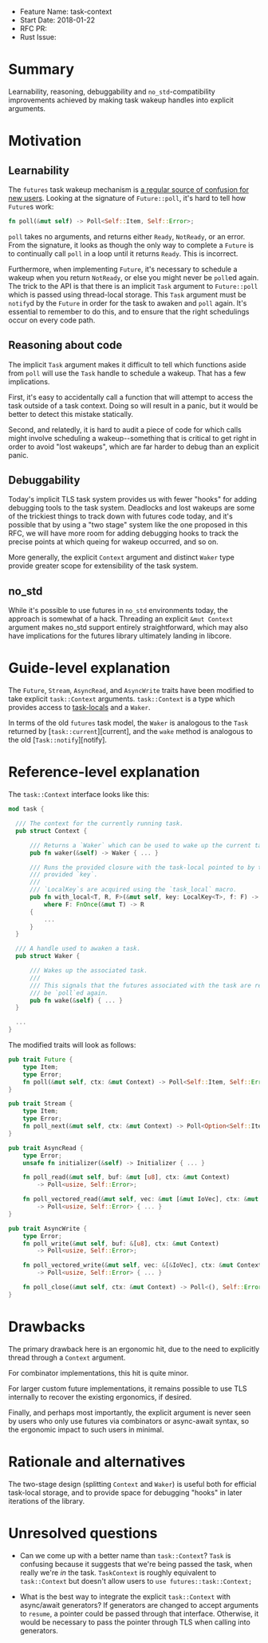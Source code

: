 - Feature Name: task-context
- Start Date: 2018-01-22
- RFC PR:
- Rust Issue:

# Summary
[summary]: #summary

Learnability, reasoning, debuggability and `no_std`-compatibility improvements achieved by
making task wakeup handles into explicit arguments.

# Motivation
[motivation]: #motivation

## Learnability

The `futures` task wakeup mechanism is [a regular source of confusion for new
users][explicit task issue]. Looking at the signature of `Future::poll`, it's
hard to tell how `Future`s work:

```rust
fn poll(&mut self) -> Poll<Self::Item, Self::Error>;
```

`poll` takes no arguments, and returns either `Ready`, `NotReady`, or an error.
From the signature, it looks as though the only way to complete a `Future` is
to continually call `poll` in a loop until it returns `Ready`. This is
incorrect.

Furthermore, when implementing `Future`, it's necessary to schedule a wakeup
when you return `NotReady`, or else you might never be `poll`ed again. The
trick to the API is that there is an implicit `Task` argument to `Future::poll`
which is passed using thread-local storage. This `Task` argument must be
`notify`d by the `Future` in order for the task to awaken and `poll` again.
It's essential to remember to do this, and to ensure that the right schedulings
occur on every code path.

[explicit task issue]: https://github.com/alexcrichton/futures-rs/issues/129

## Reasoning about code

The implicit `Task` argument makes it difficult to tell which functions
aside from `poll` will use the `Task` handle to schedule a wakeup. That has a
few implications.

First, it's easy to accidentally call a function that will attempt to access
the task outside of a task context. Doing so will result in a panic, but it 
would be better to detect this mistake statically.

Second, and relatedly, it is hard to audit a piece of code for which calls
might involve scheduling a wakeup--something that is critical to get right
in order to avoid "lost wakeups", which are far harder to debug than an
explicit panic.

## Debuggability

Today's implicit TLS task system provides us with fewer "hooks" for adding debugging
tools to the task system. Deadlocks and lost wakeups are some of the trickiest things
to track down with futures code today, and it's possible that by using a "two stage"
system like the one proposed in this RFC, we will have more room for adding debugging 
hooks to track the precise points at which queing for wakeup occurred, and so on.

More generally, the explicit `Context` argument and distinct `Waker` type provide greater
scope for extensibility of the task system.

## no_std

While it's possible to use futures in `no_std` environments today, the approach
is somewhat of a hack. Threading an explicit `&mut Context` argument makes no_std
support entirely straightforward, which may also have implications for the futures
library ultimately landing in libcore.

# Guide-level explanation
[guide-level-explanation]: #guide-level-explanation

The `Future`, `Stream`, `AsyncRead`, and `AsyncWrite` traits have been modified
to take explicit `task::Context` arguments. `task::Context` is a type which
provides access to
[task-locals](https://docs.rs/futures/*/futures/macro.task_local.html) and a `Waker`.

In terms of the old `futures` task model, the `Waker` is analogous to the `Task`
returned by [`task::current`][current], and the `wake` method is analogous to
the old [`Task::notify`][notify].

# Reference-level explanation
[reference-level-explanation]: #reference-level-explanation

The `task::Context` interface looks like this:

```rust
mod task {

  /// The context for the currently running task.
  pub struct Context {

      /// Returns a `Waker` which can be used to wake up the current task.
      pub fn waker(&self) -> Waker { ... }

      /// Runs the provided closure with the task-local pointed to by the
      /// provided `key`.
      ///
      /// `LocalKey`s are acquired using the `task_local` macro.
      pub fn with_local<T, R, F>(&mut self, key: LocalKey<T>, f: F) -> R
          where F: FnOnce(&mut T) -> R
      {
          ...
      }
  }

  /// A handle used to awaken a task.
  pub struct Waker {

      /// Wakes up the associated task.
      ///
      /// This signals that the futures associated with the task are ready to
      /// be `poll`ed again.
      pub fn wake(&self) { ... }
  }

  ...
}
```

The modified traits will look as follows:

```rust
pub trait Future {
    type Item;
    type Error;
    fn poll(&mut self, ctx: &mut Context) -> Poll<Self::Item, Self::Error>;
}

pub trait Stream {
    type Item;
    type Error;
    fn poll_next(&mut self, ctx: &mut Context) -> Poll<Option<Self::Item>, Self::Error>;
}

pub trait AsyncRead {
    type Error;
    unsafe fn initializer(&self) -> Initializer { ... }

    fn poll_read(&mut self, buf: &mut [u8], ctx: &mut Context)
        -> Poll<usize, Self::Error>;

    fn poll_vectored_read(&mut self, vec: &mut [&mut IoVec], ctx: &mut Context)
        -> Poll<usize, Self::Error> { ... }
}

pub trait AsyncWrite {
    type Error;
    fn poll_write(&mut self, buf: &[u8], ctx: &mut Context)
        -> Poll<usize, Self::Error>;

    fn poll_vectored_write(&mut self, vec: &[&IoVec], ctx: &mut Context)
        -> Poll<usize, Self::Error> { ... }

    fn poll_close(&mut self, ctx: &mut Context) -> Poll<(), Self::Error>;
}
```

# Drawbacks
[drawbacks]: #drawbacks

The primary drawback here is an ergonomic hit, due to the need to explicitly thread through 
a `Context` argument.

For combinator implementations, this hit is quite minor.

For larger custom future implementations, it remains possible to use TLS internally to recover the existing ergonomics, if desired.

Finally, and perhaps most importantly, the explicit argument is never seen by users who only use
futures via combinators or async-await syntax, so the ergonomic impact to such users in minimal.


# Rationale and alternatives
[alternatives]: #alternatives

The two-stage design (splitting `Context` and `Waker`) is useful both for efficial task-local storage, and to provide space for debugging "hooks" in later iterations of the library.

# Unresolved questions
[unresolved]: #unresolved-questions

- Can we come up with a better name than `task::Context`? `Task` is
  confusing because it suggests that we're being passed the task,
  when really we're _in_ the task. `TaskContext` is roughly equivalent
  to `task::Context` but doesn't allow users to `use futures::task::Context;`

- What is the best way to integrate the explicit `task::Context` with
  async/await generators? If generators are changed to accept arguments to
  `resume`, a pointer could be passed through that interface. Otherwise, it
  would be necessary to pass the pointer through TLS when calling into
  generators.
